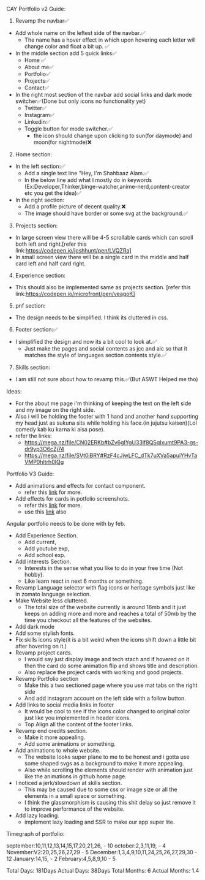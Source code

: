 CAY
Portfolio v2 Guide:
1. Revamp the navbar✅
  - Add whole name on the leftest side of the navbar.✅
    - The name has a hover effect in which upon hovering each letter will change color and float a bit up. ✅ 
  - In the middle section add 5 quick links✅
    - Home ✅
    - About me✅
    - Portfolio✅
    - Projects✅
    - Contact✅
  - In the right most section of the navbar add social links and dark mode switcher✅(Done but only icons no functionality yet)
    - Twitter✅
    - Instagram✅
    - Linkedin✅
    - Toggle button for mode switcher.✅
      - the icon should change upon clicking to sun(for daymode) and moon(for nightmode)❌

2. Home section:
  - In the left section:✅
    - Add a single text line "Hey, I'm Shahbaaz Alam.✅
    - In the below line add what I mostly do in keywords (Ex:Developer,Thinker,binge-watcher,anime-nerd,content-creator etc you get the idea)✅
  - In the right section:
    - Add a profile picture of decent quality.❌
    - The image should have border or some svg at the background.✅
3. Projects section:
  - In large screen view there will be 4-5 scrollable cards which can scroll both left and right.[refer this link:https://codepen.io/joshhunt/pen/LVQZRa]
  - In small screen view there will be a single card in the middle and half card left and half card right.
4. Experience section:
  - This should also be implemented same as projects section. [refer this link:https://codepen.io/microfront/pen/veagoK]
5. pnf section:
  - The design needs to be simplified. I think its cluttered in css.
6. Footer section:✅
  - I simplified the design and now its a bit cool to look at.✅
    - Just make the pages and social contents as jcc and aic so that it matches the style of languages section contents style.✅
7. Skills section:
  - I am still not sure about how to revamp this.✅(But ASWT Helped me tho)


Ideas:
- For the about me page i'm thinking of keeping the text on the left side and my image on the right side.
- Also i will be holding the footer with 1 hand and another hand supporting my head just as sukuna sits while holding his face.(in jujutsu kaisen)(Lol comedy kab ku karna ki aisa pose).
- refer the links:
  - https://mega.nz/file/CN02ERKb#bZv6gIYgU33lf8QSqIxumt9PA3-gs-dr9yp3O6cZj74
  - https://mega.nz/file/SVt0iBRY#RzF4cJiwLFC_dTk7uXVa5apuiYHvTaVMP0hltrh0IQg




Portfolio V3 Guide:
- Add animations and effects for contact component.
  - refer this [link](https://codepen.io/jorgesanes10/pen/QdMEXr) for more.
- Add effects for cards in potfolio screenshots.
  - refer this [link](https://codepen.io/Gelsot/pen/xpGYyd) for more.
  - use this [link](https://codepen.io/chhiring90/pen/zLJLBG) also

Angular portfolio needs to be done with by feb.
- Add Experience Section.
	- Add current,
	- Add youtube exp,
	- Add school exp.
- Add interests Section.
	- Interests in the sense what you like to do in your free time (Not hobby).
	- Like learn react in next 6 months or something.
- Revamp Language selector with flag icons or heritage symbols just like in zomato language selection.
- Make Website less cluttered.
	- The total size of the website currently is around 16mb and it just keeps on adding more and more and reaches a total of 50mb by 
	  the time you checkout all the features of the websites.
- Add dark mode
- Add some stylish fonts.
- Fix skills icons style(it is a bit weird when the icons shift down a little bit after hovering on it.)
- Revamp project cards.
	- I would say just display image and tech stach and if hovered on it then the card do some animation flip and shows title and 
	  description.
	- Also replace the project cards with working and good projects.
- Revamp Portfolio section
	- Make this a two sectioned page where you use mat tabs on the right side
	- And add instagram account on the left side with a follow button.
- Add links to social media links in footer
	- It would be cool to see if the icons color changed to original color just like you implemented in header icons.
	- Top Align all the content of the footer links.
- Revamp end credits section.
	- Make it more appealing.
	- Add some animations or something.
- Add animations to whole website.
	- The website looks super plane to me to be honest and i gotta use some shaped svgs as a background to make it more appealing.
	- Also while scrolling the elements should render with animation just like the animations in github home page.
- I noticed a jerk/slowdown at skills section.
	- This may be caused due to some css or image size or all the elements in a small space or something.
	- I think the glassmorphism is causing this shit delay so just remove it to improve performance of the website.
- Add lazy loading.
	- implement lazy loading and SSR to make our app super lite.


Timegraph of portfolio:

september:10,11,12,13,14,15,17,20,21,26, - 10
october:2,3,11,19, - 4
November:V2:20,25,26,27,29 - 5
December:1,3,4,9,10,11,24,25,26,27,29,30 - 12
January:14,15, - 2
February:4,5,8,9,10 - 5

Total Days: 181Days
Actual Days: 38Days
Total Months: 6
Actual Months: 1.4
